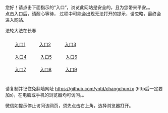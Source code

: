 您好！请点击下面指示的“入口”，浏览此网站是安全的，且为您带来平安。。 <br/>
点击入口后，请耐心等待， 过程中可能会出现无法打开的提示，请忽略，最终会进入网站. </br>

法轮大法在长春<br/>
<div style="padding:10px"><a style="margin:20px" target="_blank" href="https://dcdr1souevq4e.cloudfront.net/2Qpsp?nwimtwzv" id="ccLink1" rel="nofollow">入口1</a> <a target="_blank" style="margin:20px" href="https://d3bzlp2e59bbv9.cloudfront.net/2Qpsp?smsfm" id="ccLink2" rel="nofollow">入口2</a> <a style="margin:20px" target="_blank" href="https://d1gmxxx84wagjh.cloudfront.net/2Qpsp?tmattq" id="ccLink3" rel="nofollow">入口3</a></div>

<div style="padding:10px" ><a style="margin:20px" target="_blank" href="https://dcdr1souevq4e.cloudfront.net/2Qpsp?nwimtwzv" id="ccLink4" rel="nofollow">入口4</a> <a style="margin:20px" href="https://d3bzlp2e59bbv9.cloudfront.net/2Qpsp?smsfm" target="_blank" id="ccLink5" rel="nofollow">入口5</a> <a style="margin:20px" href="https://d1gmxxx84wagjh.cloudfront.net/2Qpsp?tmattq" target="_blank" id="ccLink6" rel="nofollow">入口6</a></div>

<div style="padding:10px"><a style="margin:20px" target="_blank" href="https://dcdr1souevq4e.cloudfront.net/2Qpsp?nwimtwzv" id="ccLink7" rel="nofollow">入口7</a> <a style="margin:20px" href="https://d3bzlp2e59bbv9.cloudfront.net/2Qpsp?smsfm" target="_blank" id="ccLink8" rel="nofollow">入口8</a> <a style="margin:20px" target="_blank" href="https://d1gmxxx84wagjh.cloudfront.net/2Qpsp?tmattq" id="ccLink9" rel="nofollow">入口9</a></div>

<br/>



请复制并记住免翻墙网址 https://github.com/yntd/changchunzx (http后一定要加s)，在电脑或手机的浏览器均可访问。。<br/>

微信如提示停止访问该网页，须先点击右上角，选择浏览器打开。
